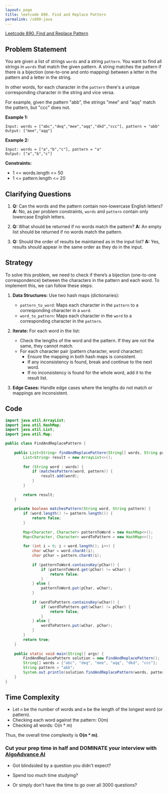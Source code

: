 ```yaml
---
layout: page
title: leetcode 890. Find and Replace Pattern
permalink: /s890-java
---
```

[Leetcode 890. Find and Replace Pattern](https://algoadvance.github.io/algoadvance/l890)
## Problem Statement

You are given a list of strings `words` and a string `pattern`. You want to find all strings in `words` that match the given pattern. A string matches the pattern if there is a bijection (one-to-one and onto mapping) between a letter in the pattern and a letter in the string.

In other words, for each character in the `pattern` there's a unique corresponding character in the string and vice versa.

For example, given the pattern "abb", the strings "mee" and "aqq" match the pattern, but "ccc" does not.

**Example 1:**
```
Input: words = ["abc","deq","mee","aqq","dkd","ccc"], pattern = "abb"
Output: ["mee","aqq"]
```

**Example 2:**
```
Input: words = ["a","b","c"], pattern = "a"
Output: ["a","b","c"]
```

**Constraints:**
- 1 <= words.length <= 50
- 1 <= pattern.length <= 20

## Clarifying Questions

1. **Q:** Can the words and the pattern contain non-lowercase English letters?
   **A:** No, as per problem constraints, `words` and `pattern` contain only lowercase English letters.
   
2. **Q:** What should be returned if no words match the pattern?
   **A:** An empty list should be returned if no words match the pattern.

3. **Q:** Should the order of results be maintained as in the input list?
   **A:** Yes, results should appear in the same order as they do in the input.

## Strategy

To solve this problem, we need to check if there’s a bijection (one-to-one correspondence) between the characters in the pattern and each word. To implement this, we can follow these steps:

1. **Data Structures:** Use two hash maps (dictionaries):
   - `pattern_to_word`: Maps each character in the `pattern` to a corresponding character in a `word`.
   - `word_to_pattern`: Maps each character in the `word` to a corresponding character in the `pattern`.

2. **Iterate:** For each word in the list:
   - Check the lengths of the word and the pattern. If they are not the same, they cannot match.
   - For each character pair (pattern character, word character):
     - Ensure the mapping in both hash maps is consistent.
     - If any inconsistency is found, break and continue to the next word.
     - If no inconsistency is found for the whole word, add it to the result list.

3. **Edge Cases:** Handle edge cases where the lengths do not match or mappings are inconsistent.

## Code

```java
import java.util.ArrayList;
import java.util.HashMap;
import java.util.List;
import java.util.Map;

public class FindAndReplacePattern {
    
    public List<String> findAndReplacePattern(String[] words, String pattern) {
        List<String> result = new ArrayList<>();
        
        for (String word : words) {
            if (matchesPattern(word, pattern)) {
                result.add(word);
            }
        }
        
        return result;
    }
    
    private boolean matchesPattern(String word, String pattern) {
        if (word.length() != pattern.length()) {
            return false;
        }
        
        Map<Character, Character> patternToWord = new HashMap<>();
        Map<Character, Character> wordToPattern = new HashMap<>();
        
        for (int i = 0; i < word.length(); i++) {
            char wChar = word.charAt(i);
            char pChar = pattern.charAt(i);
            
            if (patternToWord.containsKey(pChar)) {
                if (patternToWord.get(pChar) != wChar) {
                    return false;
                }
            } else {
                patternToWord.put(pChar, wChar);
            }
            
            if (wordToPattern.containsKey(wChar)) {
                if (wordToPattern.get(wChar) != pChar) {
                    return false;
                }
            } else {
                wordToPattern.put(wChar, pChar);
            }
        }
        return true;
    }
    
    public static void main(String[] args) {
        FindAndReplacePattern solution = new FindAndReplacePattern();
        String[] words = {"abc", "deq", "mee", "aqq", "dkd", "ccc"};
        String pattern = "abb";
        System.out.println(solution.findAndReplacePattern(words, pattern)); // Output: [mee, aqq]
    }
}
```

## Time Complexity

- Let `n` be the number of words and `m` be the length of the longest word (or pattern).
- Checking each word against the pattern: O(m)
- Checking all words: O(n * m)

Thus, the overall time complexity is **O(n * m)**.


### Cut your prep time in half and DOMINATE your interview with [AlgoAdvance AI](https://algoAdvance.com)

- Got blindsided by a question you didn't expect?

- Spend too much time studying?

- Or simply don't have the time to go over all 3000 questions?

